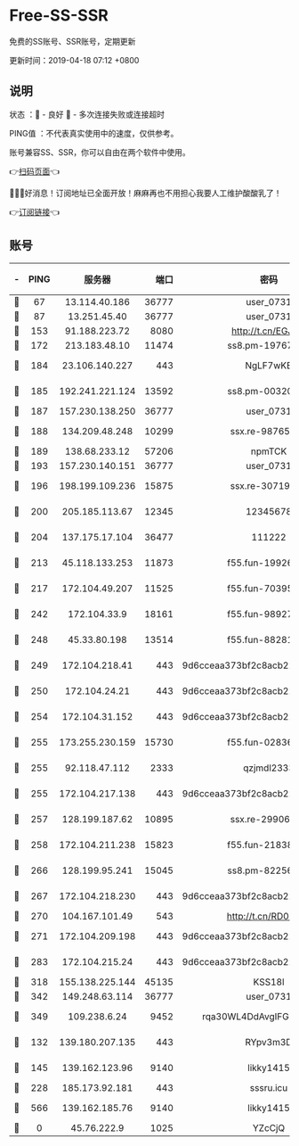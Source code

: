 # Free-SS-SSR

免费的SS账号、SSR账号，定期更新

更新时间：2019-04-18 07:12 +0800

## 说明

状态     ：🙂 - 良好 🙁 - 多次连接失败或连接超时

PING值   ：不代表真实使用中的速度，仅供参考。

账号兼容SS、SSR，你可以自由在两个软件中使用。

👉[扫码页面](https://liesauer.github.io/Free-SS-SSR/)👈

🎉🎉🎉好消息！订阅地址已全面开放！麻麻再也不用担心我要人工维护酸酸乳了！

👉[订阅链接](https://www.liesauer.net/yogurt/subscribe?ACCESS_TOKEN=DAYxR3mMaZAsaqUb)👈

## 账号

|-|PING|服务器|端口|密码|加密方式|区域|
|:----:|:----:|:-----:|-----:|:----:|:----:|:----:|
|🙂|67|13.114.40.186|36777|user_0731|chacha20|JP|
|🙂|87|13.251.45.40|36777|user_0731|chacha20|SG|
|🙂|153|91.188.223.72|8080|http://t.cn/EGJIyrl|rc4-md5|RU|
|🙂|172|213.183.48.10|11474|ss8.pm-19767965|rc4-md5|RU|
|🙂|184|23.106.140.227|443|NgLF7wKB|aes-256-cfb|US|
|🙂|185|192.241.221.124|13592|ss8.pm-00320498|aes-256-cfb|US|
|🙂|187|157.230.138.250|36777|user_0731|chacha20|US|
|🙂|188|134.209.48.248|10299|ssx.re-98765890|aes-256-cfb|US|
|🙂|189|138.68.233.12|57206|npmTCK|rc4-md5|US|
|🙂|193|157.230.140.151|36777|user_0731|chacha20|US|
|🙂|196|198.199.109.236|15875|ssx.re-30719471|aes-256-cfb|US|
|🙂|200|205.185.113.67|12345|12345678|aes-256-cfb|US|
|🙂|204|137.175.17.104|36477|111222|aes-256-cfb|US|
|🙂|213|45.118.133.253|11873|f55.fun-19926272|aes-256-cfb|SG|
|🙂|217|172.104.49.207|11525|f55.fun-70395503|aes-256-cfb|SG|
|🙂|242|172.104.33.9|18161|f55.fun-98927194|aes-256-cfb|SG|
|🙂|248|45.33.80.198|13514|f55.fun-88281317|aes-256-cfb|US|
|🙂|249|172.104.218.41|443|9d6cceaa373bf2c8acb22e60b6a58be6|aes-256-cfb|US|
|🙂|250|172.104.24.21|443|9d6cceaa373bf2c8acb22e60b6a58be6|aes-256-cfb|US|
|🙂|254|172.104.31.152|443|9d6cceaa373bf2c8acb22e60b6a58be6|aes-256-cfb|US|
|🙂|255|173.255.230.159|15730|f55.fun-02836534|aes-256-cfb|US|
|🙂|255|92.118.47.112|2333|qzjmdl2333|aes-256-cfb|US|
|🙂|255|172.104.217.138|443|9d6cceaa373bf2c8acb22e60b6a58be6|aes-256-cfb|US|
|🙂|257|128.199.187.62|10895|ssx.re-29906506|aes-256-cfb|SG|
|🙂|258|172.104.211.238|15823|f55.fun-21838256|aes-256-cfb|US|
|🙂|266|128.199.95.241|15045|ss8.pm-82256023|aes-256-cfb|SG|
|🙂|267|172.104.218.230|443|9d6cceaa373bf2c8acb22e60b6a58be6|aes-256-cfb|US|
|🙂|270|104.167.101.49|543|http://t.cn/RD0D7sx|rc4-md5|CA|
|🙂|271|172.104.209.198|443|9d6cceaa373bf2c8acb22e60b6a58be6|aes-256-cfb|US|
|🙂|283|172.104.215.24|443|9d6cceaa373bf2c8acb22e60b6a58be6|aes-256-cfb|US|
|🙂|318|155.138.225.144|45135|KSS18l|rc4-md5|US|
|🙂|342|149.248.63.114|36777|user_0731|chacha20|CA|
|🙂|349|109.238.6.24|9452|rqa30WL4DdAvgIFG6Fs3znzTa|aes-256-cfb|FR|
|🙂|132|139.180.207.135|443|RYpv3m3D|aes-256-cfb|JP|
|🙂|145|139.162.123.96|9140|likky1415|aes-256-cfb|JP|
|🙂|228|185.173.92.181|443|sssru.icu|rc4-md5|RU|
|🙂|566|139.162.185.76|9140|likky1415|aes-256-cfb|DE|
|🙁|0|45.76.222.9|1025|YZcCjQ|rc4-md5|JP|
